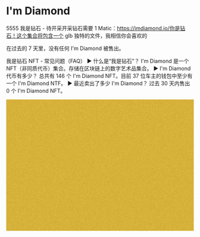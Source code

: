 # I'm Diamond

5555 我是钻石 - 待开采开采钻石需要 1 Matic：https://imdiamond.io/你是钻石！这个集合将包含一个 glb 独特的文件，我相信你会喜欢的

在过去的 7 天里，没有任何 I'm Diamond 被售出。

我是钻石 NFT - 常见问题（FAQ）
▶ 什么是“我是钻石”？
I'm Diamond 是一个 NFT（非同质代币）集合。存储在区块链上的数字艺术品集合。
▶ I'm Diamond 代币有多少？
总共有 146 个 I'm Diamond NFT。目前 37 位车主的钱包中至少有一个 I'm Diamond NTF。
▶ 最近卖出了多少 I'm Diamond？
过去 30 天内售出 0 个 I'm Diamond NFT。

![NFT](unnamed.png)


